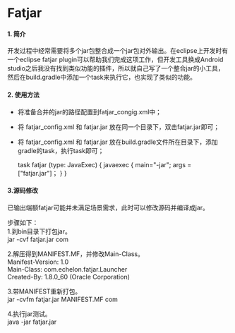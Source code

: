 # Fatjar
#### 1. 简介 

开发过程中经常需要将多个jar包整合成一个jar包对外输出。在eclipse上开发时有一个eclipse fatjar plugin可以帮助我们完成这项工作，但开发工具换成Android studio之后我没有找到类似功能的插件，所以就自己写了一个整合jar的小工具，然后在build.gradle中添加一个task来执行它，也实现了类似的功能。

#### 2. 使用方法 

* 将准备合并的jar的路径配置到fatjar_congig.xml中；
* 将 fatjar_config.xml 和 fatjar.jar 放在同一个目录下，双击fatjar.jar即可；
* 将 fatjar_config.xml 和 fatjar.jar 放在build.gradle文件所在目录下，添加gradle的task，执行task即可；

    task fatjar (type: JavaExec) {
        javaexec {
            main="-jar";
            args = ["fatjar.jar"]；
        }
    }

    
#### 3.源码修改

已输出端额fatjar可能并未满足场景需求，此时可以修改源码并编译成jar。

步骤如下：<br/>
1.到bin目录下打包jar。<br/>
jar -cvf fatjar.jar com

2.解压得到MANIFEST.MF，并修改Main-Class。<br/>
Manifest-Version: 1.0<br/>
Main-Class: com.echelon.fatjar.Launcher<br/>
Created-By: 1.8.0_60 (Oracle Corporation)

3.带MANIFEST重新打包。<br/>
jar -cvfm fatjar.jar MANIFEST.MF com

4.执行jar测试。<br/>
java -jar fatjar.jar
